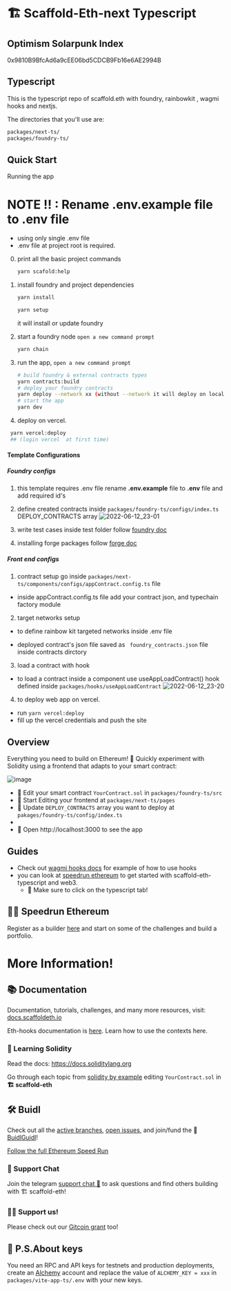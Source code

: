 # 🏗 Scaffold-Eth-next Typescript

## Optimism Solarpunk Index

0x9810B9BfcAd6a9cEE06bd5CDCB9Fb16e6AE2994B

## Typescript

This is the typescript repo of scaffold.eth with foundry, rainbowkit , wagmi hooks and nextjs.

The directories that you'll use are:

```bash
packages/next-ts/
packages/foundry-ts/
```

## Quick Start

Running the app

# NOTE !! : Rename .env.example file to .env file

- using only single .env file
- .env file at project root is required.

0. print all the basic project commands
   ```bash
   yarn scafold:help
   ```
1. install foundry and project dependencies

   ```bash
   yarn install

   yarn setup
   ```

   it will install or update foundry

2. start a foundry node `open a new command prompt`

   ```bash
   yarn chain
   ```

3. run the app, `open a new command prompt`

   ```bash
   # build foundry & external contracts types
   yarn contracts:build
   # deploy your foundry contracts
   yarn deploy --network xx (without --network it will deploy on localhost)
   # start the app
   yarn dev
   ```

4. deploy on vercel.

```bash
 yarn vercel:deploy
 ## (login vercel  at first time)
```

#### Template Configurations

##### Foundry configs

1. this template requires .env file rename **.env.example** file to **.env** file and add required id's
2. define created contracts inside `packages/foundry-ts/configs/index.ts` DEPLOY_CONTRACTS array
   ![2022-06-12_23-01](https://user-images.githubusercontent.com/22323693/173245694-eaf7b02e-2831-49ad-ab93-326470f6c589.png)

3. write test cases inside test folder follow [foundry doc](https://book.getfoundry.sh/forge/writing-tests.html)

4. installing forge packages
   follow [forge doc](https://book.getfoundry.sh/projects/dependencies.html)

##### Front end configs

1. contract setup
   go inside `packages/next-ts/components/configs/appContract.config.ts` file

- inside appContract.config.ts file add your contract json, and typechain factory module

2. target networks setup

- to define rainbow kit targeted networks inside .env file

- deployed contract's json file saved as ` foundry_contracts.json` file inside contracts dirctory

3. load a contract with hook

- to load a contract inside a component use useAppLoadContract() hook defined inside `packages/hooks/useAppLoadContract`
  ![2022-06-12_23-20](https://user-images.githubusercontent.com/22323693/173246408-9351e8ba-4b67-4a29-961f-3118359a641a.png)

4. to deploy web app on vercel.

- run `yarn vercel:deploy`
- fill up the vercel credentials and push the site

## Overview

Everything you need to build on Ethereum! 🚀 Quickly experiment with Solidity using a frontend that adapts to your smart contract:

![image](https://user-images.githubusercontent.com/22323693/173233298-69b090f3-92bc-44e6-ba91-25bd7425b120.png)

- 🔏 Edit your smart contract `YourContract.sol` in `packages/foundry-ts/src`
- 📝 Start Editing your frontend at `packages/next-ts/pages`
- 💼 Update `DEPLOY_CONTRACTS` array you want to deploy at `pakages/foundry-ts/config/index.ts`
-
- 📱 Open http://localhost:3000 to see the app

## Guides

- Check out [wagmi hooks docs](https://wagmi.sh/docs/getting-started) for example of how to use hooks
- you can look at [speedrun ethereum](https://speedrunethereum.com/) to get started with scaffold-eth-typescript and web3.
  - 🏁 Make sure to click on the typescript tab!

## 🏃💨 Speedrun Ethereum

Register as a builder [here](https://speedrunethereum.com) and start on some of the challenges and build a portfolio.

# More Information!

## 📚 Documentation

Documentation, tutorials, challenges, and many more resources, visit: [docs.scaffoldeth.io](https://docs.scaffoldeth.io)

Eth-hooks documentation is [here](https://scaffold-eth.github.io/eth-hooks/). Learn how to use the contexts here.

### 🔭 Learning Solidity

Read the docs: https://docs.soliditylang.org

Go through each topic from [solidity by example](https://solidity-by-example.org) editing `YourContract.sol` in **🏗 scaffold-eth**

## 🛠 Buidl

Check out all the [active branches](https://github.com/austintgriffith/scaffold-eth/branches/active), [open issues](https://github.com/austintgriffith/scaffold-eth/issues), and join/fund the 🏰 [BuidlGuidl](https://BuidlGuidl.com)!

[Follow the full Ethereum Speed Run](https://medium.com/@austin_48503/%EF%B8%8Fethereum-dev-speed-run-bd72bcba6a4c)

### 💬 Support Chat

Join the telegram [support chat 💬](https://t.me/joinchat/KByvmRe5wkR-8F_zz6AjpA) to ask questions and find others building with 🏗 scaffold-eth!

### 🙏🏽 Support us!

Please check out our [Gitcoin grant](https://gitcoin.co/grants/2851/scaffold-eth) too!

## 🔐 P.S.About keys

You need an RPC and API keys for testnets and production deployments, create an [Alchemy](https://www.alchemy.com/) account and replace the value of `ALCHEMY_KEY = xxx` in `packages/vite-app-ts/.env` with your new keys.
